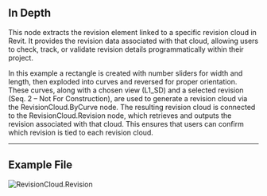 ## In Depth
This node extracts the revision element linked to a specific revision cloud in Revit. It provides the revision data associated with that cloud, allowing users to check, track, or validate revision details programmatically within their project.

In this example a rectangle is created with number sliders for width and length, then exploded into curves and reversed for proper orientation. These curves, along with a chosen view (L1_SD) and a selected revision (Seq. 2 – Not For Construction), are used to generate a revision cloud via the RevisionCloud.ByCurve node. The resulting revision cloud is connected to the RevisionCloud.Revision node, which retrieves and outputs the revision associated with that cloud. This ensures that users can confirm which revision is tied to each revision cloud.
___
## Example File

![RevisionCloud.Revision](./Revit.Elements.RevisionCloud.Revision_img.jpg)